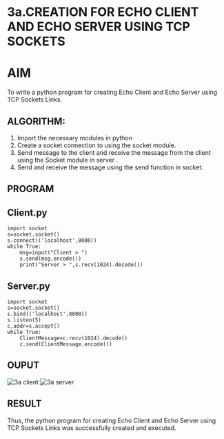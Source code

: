 # 3a.CREATION FOR ECHO CLIENT AND ECHO SERVER USING TCP SOCKETS
# AIM
To write a python program for creating Echo Client and Echo Server using TCP
Sockets Links.
## ALGORITHM:
1. Import the necessary modules in python
2. Create a socket connection to using the socket module.
3. Send message to the client and receive the message from the client using the Socket module in
 server .
4. Send and receive the message using the send function in socket.
## PROGRAM
## Client.py
```
import socket
s=socket.socket()
s.connect(('localhost',8000))
while True:
    msg=input("Client > ")
    s.send(msg.encode())
    print("Server > ",s.recv(1024).decode())
```
## Server.py
```
import socket
s=socket.socket()
s.bind(('localhost',8000))
s.listen(5)
c,addr=s.accept()
while True:
    ClientMessage=c.recv(1024).decode()
    c.send(ClientMessage.encode())
```

## OUPUT
![3a client](https://github.com/user-attachments/assets/81056e02-8011-4744-a512-71fdb71ee206)
![3a server](https://github.com/user-attachments/assets/7095beab-bb78-40c7-8b83-336887aa90b7)


## RESULT
Thus, the python program for creating Echo Client and Echo Server using TCP Sockets Links 
was successfully created and executed.
